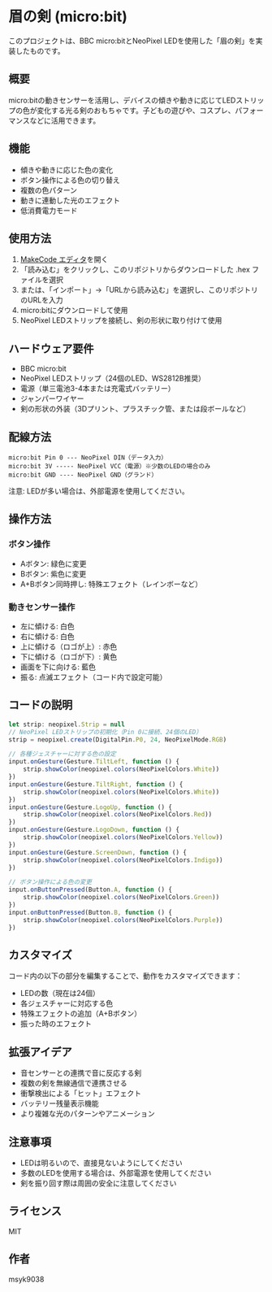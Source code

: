 # 眉の剣 (micro:bit)

このプロジェクトは、BBC micro:bitとNeoPixel LEDを使用した「眉の剣」を実装したものです。

## 概要

micro:bitの動きセンサーを活用し、デバイスの傾きや動きに応じてLEDストリップの色が変化する光る剣のおもちゃです。子どもの遊びや、コスプレ、パフォーマンスなどに活用できます。

## 機能

- 傾きや動きに応じた色の変化
- ボタン操作による色の切り替え
- 複数の色パターン
- 動きに連動した光のエフェクト
- 低消費電力モード

## 使用方法

1. [MakeCode エディタ](https://makecode.microbit.org/)を開く
2. 「読み込む」をクリックし、このリポジトリからダウンロードした .hex ファイルを選択
3. または、「インポート」→「URLから読み込む」を選択し、このリポジトリのURLを入力
4. micro:bitにダウンロードして使用
5. NeoPixel LEDストリップを接続し、剣の形状に取り付けて使用

## ハードウェア要件

- BBC micro:bit
- NeoPixel LEDストリップ（24個のLED、WS2812B推奨）
- 電源（単三電池3-4本または充電式バッテリー）
- ジャンパーワイヤー
- 剣の形状の外装（3Dプリント、プラスチック管、または段ボールなど）

## 配線方法

```
micro:bit Pin 0 --- NeoPixel DIN（データ入力）
micro:bit 3V ----- NeoPixel VCC（電源）※少数のLEDの場合のみ
micro:bit GND ---- NeoPixel GND（グランド）
```

注意: LEDが多い場合は、外部電源を使用してください。

## 操作方法

### ボタン操作
- Aボタン: 緑色に変更
- Bボタン: 紫色に変更
- A+Bボタン同時押し: 特殊エフェクト（レインボーなど）

### 動きセンサー操作
- 左に傾ける: 白色
- 右に傾ける: 白色
- 上に傾ける（ロゴが上）: 赤色
- 下に傾ける（ロゴが下）: 黄色
- 画面を下に向ける: 藍色
- 振る: 点滅エフェクト（コード内で設定可能）

## コードの説明

```typescript
let strip: neopixel.Strip = null
// NeoPixel LEDストリップの初期化（Pin 0に接続、24個のLED）
strip = neopixel.create(DigitalPin.P0, 24, NeoPixelMode.RGB)

// 各種ジェスチャーに対する色の設定
input.onGesture(Gesture.TiltLeft, function () {
    strip.showColor(neopixel.colors(NeoPixelColors.White))
})
input.onGesture(Gesture.TiltRight, function () {
    strip.showColor(neopixel.colors(NeoPixelColors.White))
})
input.onGesture(Gesture.LogoUp, function () {
    strip.showColor(neopixel.colors(NeoPixelColors.Red))
})
input.onGesture(Gesture.LogoDown, function () {
    strip.showColor(neopixel.colors(NeoPixelColors.Yellow))
})
input.onGesture(Gesture.ScreenDown, function () {
    strip.showColor(neopixel.colors(NeoPixelColors.Indigo))
})

// ボタン操作による色の変更
input.onButtonPressed(Button.A, function () {
    strip.showColor(neopixel.colors(NeoPixelColors.Green))
})
input.onButtonPressed(Button.B, function () {
    strip.showColor(neopixel.colors(NeoPixelColors.Purple))
})
```

## カスタマイズ

コード内の以下の部分を編集することで、動作をカスタマイズできます：

- LEDの数（現在は24個）
- 各ジェスチャーに対応する色
- 特殊エフェクトの追加（A+Bボタン）
- 振った時のエフェクト

## 拡張アイデア

- 音センサーとの連携で音に反応する剣
- 複数の剣を無線通信で連携させる
- 衝撃検出による「ヒット」エフェクト
- バッテリー残量表示機能
- より複雑な光のパターンやアニメーション

## 注意事項

- LEDは明るいので、直接見ないようにしてください
- 多数のLEDを使用する場合は、外部電源を使用してください
- 剣を振り回す際は周囲の安全に注意してください

## ライセンス

MIT

## 作者

msyk9038
